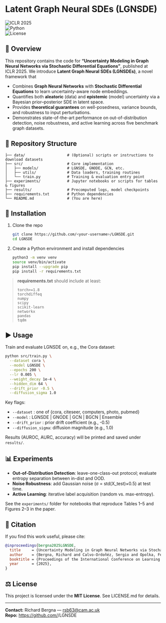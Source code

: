 # Latent Graph Neural SDEs (LGNSDE)

![ICLR 2025](https://img.shields.io/badge/ICLR-2025-blue)  
![Python](https://img.shields.io/badge/python-3.8%2B-green)  
![License](https://img.shields.io/badge/license-MIT-lightgrey)

## 🚀 Overview

This repository contains the code for **“Uncertainty Modeling in Graph Neural Networks via Stochastic Differential Equations”**, published at ICLR 2025. We introduce **Latent Graph Neural SDEs (LGNSDEs)**, a novel framework that

- Combines **Graph Neural Networks** with **Stochastic Differential Equations** to learn uncertainty-aware node embeddings.
- Quantifies both **aleatoric** (data) and **epistemic** (model) uncertainty via a Bayesian prior–posterior SDE in latent space.
- Provides **theoretical guarantees** on well-posedness, variance bounds, and robustness to input perturbations.
- Demonstrates state-of-the-art performance on out-of-distribution detection, noise robustness, and active learning across five benchmark graph datasets.

## 📂 Repository Structure

```
├── data/                   # (Optional) scripts or instructions to download datasets
├── src/                    # Core implementation
│   ├── models/             # LGNSDE, GNODE, GCN, etc.
│   ├── utils/              # Data loaders, training routines
│   └── train.py            # Training & evaluation entry point
├── experiments/            # Jupyter notebooks or scripts for tables & figures
├── results/                # Precomputed logs, model checkpoints
├── requirements.txt        # Python dependencies
└── README.md               # (You are here)
```

## 🔧 Installation

1. Clone the repo  
   ```bash
   git clone https://github.com/<your-username>/LGNSDE.git
   cd LGNSDE
   ```

2. Create a Python environment and install dependencies  
   ```bash
   python3 -m venv venv
   source venv/bin/activate
   pip install --upgrade pip
   pip install -r requirements.txt
   ```

> **requirements.txt** should include at least:
> ```
> torch>=1.8
> torchdiffeq
> numpy
> scipy
> scikit-learn
> networkx
> pandas
> tqdm
> ```

## ▶️ Usage

Train and evaluate LGNSDE on, e.g., the Cora dataset:

```bash
python src/train.py \
  --dataset cora \
  --model LGNSDE \
  --epochs 200 \
  --lr 0.005 \
  --weight_decay 1e-4 \
  --hidden_dim 64 \
  --drift_prior -0.5 \
  --diffusion_sigma 1.0
```

Key flags:

- `--dataset` : one of {cora, citeseer, computers, photo, pubmed}  
- `--model`   : LGNSDE | GNODE | GCN | BGCN | Ensemble  
- `--drift_prior`   : prior drift coefficient (e.g., -0.5)  
- `--diffusion_sigma`: diffusion magnitude (e.g., 1.0)  

Results (AUROC, AURC, accuracy) will be printed and saved under `results/`.

## 📊 Experiments

- **Out-of-Distribution Detection**: leave-one-class-out protocol; evaluate entropy separation between in-dist and OOD.  
- **Noise Robustness**: add Gaussian noise (σ = std(X_test)×0.5) at test time.  
- **Active Learning**: iterative label acquisition (random vs. max-entropy).  

See the `experiments/` folder for notebooks that reproduce Tables 1–5 and Figures 2–3 in the paper.

## 📜 Citation

If you find this work useful, please cite:

```bibtex
@inproceedings{bergna2025LGNSDE,
  title     = {Uncertainty Modeling in Graph Neural Networks via Stochastic Differential Equations},
  author    = {Bergna, Richard and Calvo-Ordoñéz, Sergio and Opolka, Felix L. and Liò, Pietro and Hernandez-Lobato, Jose Miguel},
  booktitle = {Proceedings of the International Conference on Learning Representations (ICLR)},
  year      = {2025},
}
```

## ⚖️ License

This project is licensed under the **MIT License**. See LICENSE.md for details.

---

**Contact:** Richard Bergna ― rsb63@cam.ac.uk  
**Repo:** https://github.com/<your-username>/LGNSDE

